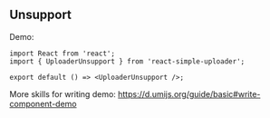 ## Unsupport

Demo:

```tsx
import React from 'react';
import { UploaderUnsupport } from 'react-simple-uploader';

export default () => <UploaderUnsupport />;
```

More skills for writing demo: https://d.umijs.org/guide/basic#write-component-demo
